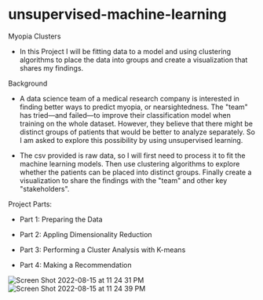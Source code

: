 # unsupervised-machine-learning

Myopia Clusters

- In this Project I will be fitting data to a model and using clustering algorithms to place the data into groups and create a visualization that shares my findings.

Background
- A data science team of a medical research company is interested in finding better ways to predict myopia, or nearsightedness. The "team" has tried—and failed—to improve their classification model when training on the whole dataset. However, they believe that there might be distinct groups of patients that would be better to analyze separately. So I am asked to explore this possibility by using unsupervised learning.

- The csv provided is raw data, so I will first need to process it to fit the machine learning models. Then use clustering algorithms to explore whether the patients can be placed into distinct groups. Finally create a visualization to share the findings with the "team" and other key "stakeholders".


Project Parts:

- Part 1: Preparing the Data


- Part 2: Appling Dimensionality Reduction


- Part 3: Performing a Cluster Analysis with K-means


- Part 4: Making a Recommendation

![Screen Shot 2022-08-15 at 11 24 31 PM](https://user-images.githubusercontent.com/97136642/184791603-4d359b61-7842-4d86-bc74-7e1e1d5e7d14.png)  ![Screen Shot 2022-08-15 at 11 24 39 PM](https://user-images.githubusercontent.com/97136642/184791620-6353a24f-575e-419b-bc08-d45268ecb6a0.png)

